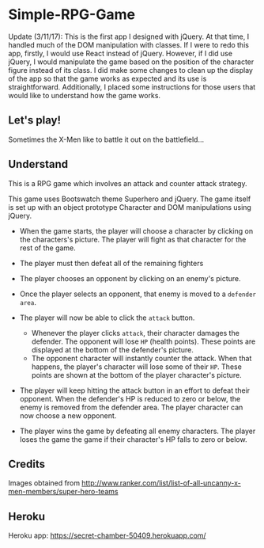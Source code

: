 # Simple-RPG-Game

Update (3/11/17): This is the first app I designed with jQuery. At that time, I handled much of the DOM manipulation with classes. If I were to redo this app, firstly, I would use React instead of jQuery. However, if I did use jQuery, I would manipulate the game based on the position of the character figure instead of its class. I did make some changes to clean up the display of the app so that the game works as expected and its use is straightforward. Additionally, I placed some instructions for those users that would like to understand how the game works.

## Let's play!
Sometimes the X-Men like to battle it out on the battlefield...

## Understand
This is a RPG game which involves an attack and counter attack strategy.

This game uses Bootswatch theme Superhero and jQuery. The game itself is set up with an object prototype Character and DOM manipulations using jQuery. 

* When the game starts, the player will choose a character by clicking on the characters's picture. The player will fight as that character for the rest of the game.

* The player must then defeat all of the remaining fighters

* The player chooses an opponent by clicking on an enemy's picture.

* Once the player selects an opponent, that enemy is moved to a `defender area`.

* The player will now be able to click the `attack` button.
    * Whenever the player clicks `attack`, their character damages the defender. The opponent will lose `HP` (health points). These points are displayed at the bottom of the defender's picture. 
    * The opponent character will instantly counter the attack. When that happens, the player's character will lose some of their `HP`. These points are shown at the bottom of the player character's picture.

* The player will keep hitting the attack button in an effort to defeat their opponent. When the defender's HP is reduced to zero or below, the enemy is removed from the defender area. The player character can now choose a new opponent.

* The player wins the game by defeating all enemy characters. The player loses the game the game if their character's HP falls to zero or below.

## Credits
Images obtained from http://www.ranker.com/list/list-of-all-uncanny-x-men-members/super-hero-teams


## Heroku
Heroku app: https://secret-chamber-50409.herokuapp.com/
